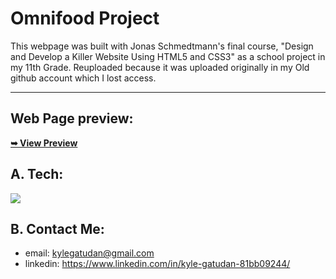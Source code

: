 Omnifood Project
===================
This webpage was built with Jonas Schmedtmann's final course, "Design and Develop a Killer Website Using HTML5 and CSS3" as a school project in my 11th Grade. Reuploaded because it was uploaded originally in my Old github account which I lost access.
- - - -

## Web Page preview: ##

<a href="https://kyleghats.github.io/omnifood-v1/"><strong>➥ View Preview</strong></a>
 

## A. Tech: ## 

<img src="https://skillicons.dev/icons?i=html,css,javascript" />

## B. Contact Me: ## 

* email: kylegatudan@gmail.com
* linkedin: https://www.linkedin.com/in/kyle-gatudan-81bb09244/
